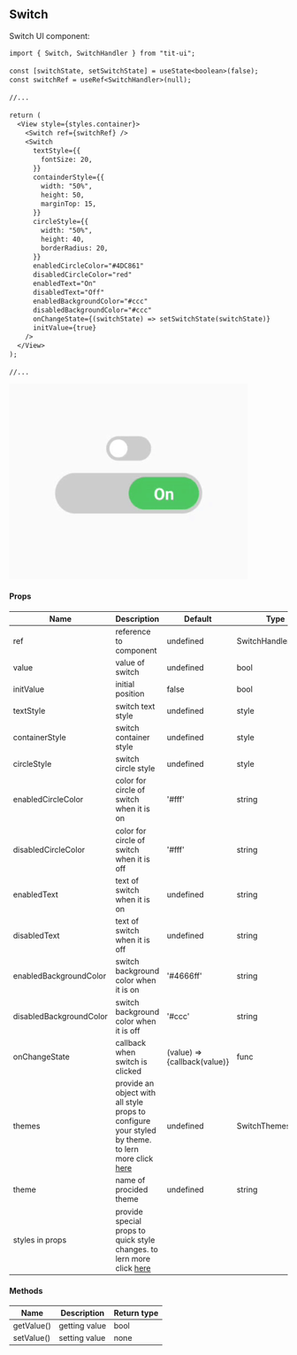 ## Switch

Switch UI component:

```tsx
import { Switch, SwitchHandler } from "tit-ui";

const [switchState, setSwitchState] = useState<boolean>(false);
const switchRef = useRef<SwitchHandler>(null);

//...

return (
  <View style={styles.container}>
    <Switch ref={switchRef} />
    <Switch
      textStyle={{
        fontSize: 20,
      }}
      containderStyle={{
        width: "50%",
        height: 50,
        marginTop: 15,
      }}
      circleStyle={{
        width: "50%",
        height: 40,
        borderRadius: 20,
      }}
      enabledCircleColor="#4DC861"
      disabledCircleColor="red"
      enabledText="On"
      disabledText="Off"
      enabledBackgroundColor="#ccc"
      disabledBackgroundColor="#ccc"
      onChangeState={(switchState) => setSwitchState(switchState)}
      initValue={true}
    />
  </View>
);

//...
```

![alt switch](https://github.com/blnaxblachbl/tit-ui/blob/main/gifs/switch.gif?raw=true)

#### Props

| Name                    | Description                                                                                                                 | Default                      | Type               |
| ----------------------- | --------------------------------------------------------------------------------------------------------------------------- | ---------------------------- | ------------------ |
| ref                     | reference to component                                                                                                      | undefined                    | SwitchHandler      |
| value                   | value of switch                                                                                                             | undefined                    | bool               |
| initValue               | initial position                                                                                                            | false                        | bool               |
| textStyle               | switch text style                                                                                                           | undefined                    | style              |
| containerStyle          | switch container style                                                                                                      | undefined                    | style              |
| circleStyle             | switch circle style                                                                                                         | undefined                    | style              |
| enabledCircleColor      | color for circle of switch when it is on                                                                                    | '#fff'                       | string             |
| disabledCircleColor     | color for circle of switch when it is off                                                                                   | '#fff'                       | string             |
| enabledText             | text of switch when it is on                                                                                                | undefined                    | string             |
| disabledText            | text of switch when it is off                                                                                               | undefined                    | string             |
| enabledBackgroundColor  | switch background color when it is on                                                                                       | '#4666ff'                    | string             |
| disabledBackgroundColor | switch background color when it is off                                                                                      | '#ccc'                       | string             |
| onChangeState           | callback when switch is clicked                                                                                             | (value) => {callback(value)} | func               |
| themes                  | provide an object with all style props to configure your styled by theme. to lern more click [here](https://tit.dev/themes) | undefined                    | SwitchThemesObject |
| theme                   | name of procided theme                                                                                                      | undefined                    | string             |
| styles in props         | provide special props to quick style changes. to lern more click [here](https://tit.dev/styles)                             |                              |                    |

#### Methods

| Name       | Description   | Return type |
| ---------- | ------------- | ----------- |
| getValue() | getting value | bool        |
| setValue() | setting value | none        |
